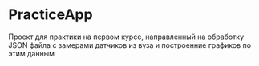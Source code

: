 # PracticeApp
Проект для практики на первом курсе, направленный на обработку JSON файла с замерами датчиков из вуза и построенние графиков по этим данным
